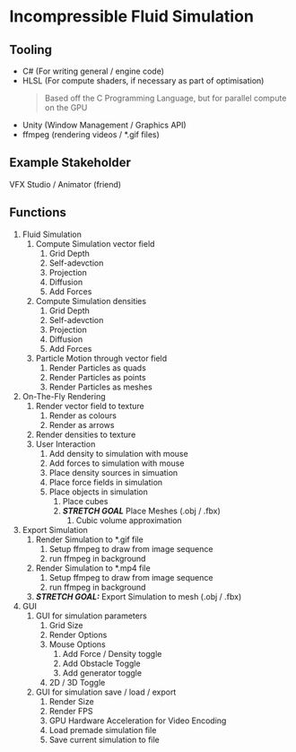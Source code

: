 # Incompressible Fluid Simulation


## Tooling
* C#    (For writing general / engine code)
* HLSL  (For compute shaders, if necessary as part of optimisation)
    > Based off the C Programming Language, but for parallel compute on the GPU
* Unity (Window Management / Graphics API)
* ffmpeg (rendering videos / *.gif files)

## Example Stakeholder
VFX Studio / Animator
(friend)

## Functions
1. Fluid Simulation
    1. Compute Simulation vector field
        1. Grid Depth
        2. Self-adevction
        3. Projection
        4. Diffusion
        5. Add Forces
    2. Compute Simulation densities
        1. Grid Depth
        2. Self-adevction
        3. Projection
        4. Diffusion
        5. Add Forces
    3. Particle Motion through vector field
        1. Render Particles as quads
        2. Render Particles as points
        3. Render Particles as meshes
2. On-The-Fly Rendering
    1. Render vector field to texture
        1. Render as colours
        1. Render as arrows
    2. Render densities to texture
    3. User Interaction
        1. Add density to simulation with mouse
        2. Add forces to simulation with mouse
        3. Place density sources in simuation
        4. Place force fields in simulation
        5. Place objects in simulation
            1. Place cubes
            2. ***STRETCH GOAL*** Place Meshes (.obj / .fbx)
                1. Cubic volume approximation
3. Export Simulation
    1. Render Simulation to *.gif file
        1. Setup ffmpeg to draw from image sequence
        2. run ffmpeg in background
    2. Render Simulation to *.mp4 file
        1. Setup ffmpeg to draw from image sequence
        2. run ffmpeg in background
    3. ***STRETCH GOAL:*** Export Simulation to mesh (.obj / .fbx)
4. GUI
    1. GUI for simulation parameters
        1. Grid Size
        2. Render Options
        3. Mouse Options
            1. Add Force / Density toggle
            2. Add Obstacle Toggle
            3. Add generator toggle
        4. 2D / 3D Toggle
    2. GUI for simulation save / load / export
        1. Render Size
        2. Render FPS
        3. GPU Hardware Acceleration for Video Encoding
        4. Load premade simulation file
        5. Save current simulation to file


